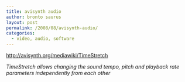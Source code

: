 ```yaml
---
title: avisynth audio
author: bronto saurus
layout: post
permalink: /2008/08/avisynth-audio/
categories:
  - video, audio, software
---
```

<a href="http://avisynth.org/mediawiki/TimeStretch" target="_blank" >http://avisynth.org/mediawiki/TimeStretch</a>

*TimeStretch allows changing the sound tempo, pitch and playback rate parameters independently from each other*